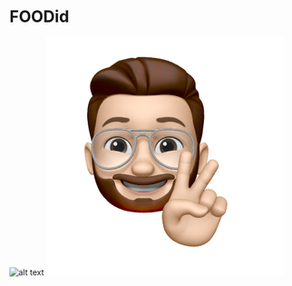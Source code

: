 # FOODid

![alt text](Users/ogudino/Development/projects/FOODid/assets/icons/githubpp.png)
![Alt text](/assets/icons/githubpp.png "Optional title")


 
